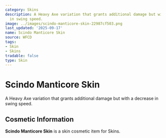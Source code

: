 ```yaml
---
category: Skins
description: A Heavy Axe variation that grants additional damage but with a decrease
  in swing speed.
image: ../images/scindo-manticore-skin-22987cf503.png
last_updated: '2025-09-17'
name: Scindo Manticore Skin
source: WFCD
tags:
- Skin
- Skins
tradable: false
type: Skin
---
```


# Scindo Manticore Skin

A Heavy Axe variation that grants additional damage but with a decrease in swing speed.

## Cosmetic Information

**Scindo Manticore Skin** is a skin cosmetic item for Skins.


